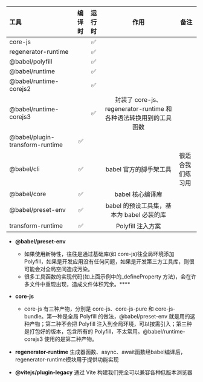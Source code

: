 | 工具                            | 编译时 | 运行时 |                               作用                               | 备注             |
| :------------------------------ | -----: | :----: | :--------------------------------------------------------------: | ---------------- |
| core-js                         |        |   ✅   |                                                                  |                  |
| regenerator-runtime             |        |   ✅   |                                                                  |                  |
| @babel/polyfill                 |        |   ✅   |                                                                  |                  |
| @babel/runtime                  |        |   ✅   |                                                                  |                  |
| @babel/runtime-corejs2          |        |   ✅   |                                                                  |                  |
| @babel/runtime-corejs3          |        |   ✅   | 封装了 core-js、regenerator-runtime 和各种语法转换用到的工具函数 |                  |
| @babel/plugin-transform-runtime |     ✅ |        |                                                                  |                  |
| @babel/cli                      |     ✅ |        |                      babel 官方的脚手架工具                      | 很适合我们练习用 |
| @babel/core                     |     ✅ |        |                         babel 核心编译库                         |                  |
| @babel/preset-env               |     ✅ |        |            babel 的预设工具集，基本为 babel 必装的库             |                  |
| transform-runtime               |     ✅ |        |                        Polyfill 注入方案                         |                  |

- **@babel/preset-env**

  - 如果使用新特性，往往是通过基础库(如 core-js)往全局环境添加 Polyfill，如果是开发应用没有任何问题，如果是开发第三方工具库，则很可能会对全局空间造成污染。
  - 很多工具函数的实现代码(如上面示例中的\_defineProperty 方法)，会在许多文件中重现出现，造成文件体积冗余。\*\*\*\*

- **core-js**
  - core-js 有三种产物，分别是 core-js、core-js-pure 和 core-js-bundle。第一种是全局 Polyfill 的做法，@babel/preset-env 就是用的这种产物；第二种不会把 Polyfill 注入到全局环境，可以按需引入；第三种是打包好的版本，包含所有的 Polyfill，不太常用。@babel/runtime-corejs3 使用的是第二种产物。
- **regenerator-runtime** 生成器函数、async、await函数经babel编译后，regenerator-runtime模块用于提供功能实现

* **@vitejs/plugin-legacy** 通过 Vite 构建我们完全可以兼容各种低版本浏览器